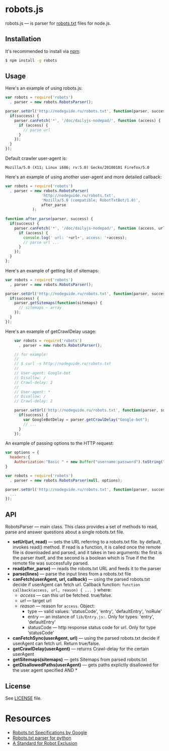 robots.js
=========

robots.js — is parser for [robots.txt](www.robotstxt.org) files for node.js.

Installation
------------

It's recommended to install via [npm](https://github.com/isaacs/npm/):

```bash
$ npm install -g robots
```

Usage
-----

Here's an example of using robots.js:

```javascript
var robots = require('robots')
  , parser = new robots.RobotsParser();

parser.setUrl('http://nodeguide.ru/robots.txt', function(parser, success) {
  if(success) {
    parser.canFetch('*', '/doc/dailyjs-nodepad/', function (access) {
      if (access) {
        // parse url
      }
    });
  }
});
```

Default crawler user-agent is:

    Mozilla/5.0 (X11; Linux i686; rv:5.0) Gecko/20100101 Firefox/5.0

Here's an example of using another user-agent and more detailed callback:

```javascript
var robots = require('robots')
  , parser = new robots.RobotsParser(
                'http://nodeguide.ru/robots.txt',
                'Mozilla/5.0 (compatible; RobotTxtBot/1.0)',
                after_parse
            );
            
function after_parse(parser, success) {
  if(success) {
    parser.canFetch('*', '/doc/dailyjs-nodepad/', function (access, url, reason) {
      if (access) {
        console.log(' url: '+url+', access: '+access);
        // parse url ...
      }
    });
  }
};
```

Here's an example of getting list of sitemaps:

```javascript
var robots = require('robots')
  , parser = new robots.RobotsParser();

parser.setUrl('http://nodeguide.ru/robots.txt', function(parser, success) {
  if(success) {
    parser.getSitemaps(function(sitemaps) {
      // sitemaps — array
    });
  }
});
```

Here's an example of getCrawlDelay usage:

```javascript
    var robots = require('robots')
      , parser = new robots.RobotsParser();

    // for example:
    //
    // $ curl -s http://nodeguide.ru/robots.txt
    //
    // User-agent: Google-bot
    // Disallow: / 
    // Crawl-delay: 2
    //
    // User-agent: *
    // Disallow: /
    // Crawl-delay: 2

    parser.setUrl('http://nodeguide.ru/robots.txt', function(parser, success) {
      if(success) {
        var GoogleBotDelay = parser.getCrawlDelay("Google-bot");
        // ...
      }
    });
```

An example of passing options to the HTTP request:

```javascript
var options = {
  headers:{
    Authorization:"Basic " + new Buffer("username:password").toString("base64")}
}

var robots = require('robots')
  , parser = new robots.RobotsParser(null, options);

parser.setUrl('http://nodeguide.ru/robots.txt', function(parser, success) {
  ...
});
```


API
---

RobotsParser — main class. This class provides a set of methods to read,
parse and answer questions about a single robots.txt file.

  * **setUrl(url, read)** — sets the URL referring to a robots.txt file.
    by default, invokes read() method.
    If read is a function, it is called once the remote file is downloaded and parsed, and it
      takes in two arguments: the first is the parser itself, and the second is a boolean
      which is True if the the remote file was successfully parsed.
  * **read(after_parse)** — reads the robots.txt URL and feeds it to the parser
  * **parse(lines)** — parse the input lines from a robots.txt file
  * **canFetch(userAgent, url, callback)** — using the parsed robots.txt decide if
    userAgent can fetch url. Callback function:
    ``function callback(access, url, reason) { ... }``
    where:
    * *access* — can this url be fetched. true/false.
    * *url* — target url
    * *reason* — reason for ``access``. Object:
      * type — valid values: 'statusCode', 'entry', 'defaultEntry', 'noRule'
      * entry — an instance of ``lib/Entry.js:``. Only for types: 'entry', 'defaultEntry'
      * statusCode — http response status code for url. Only for type 'statusCode'
  * **canFetchSync(userAgent, url)** — using the parsed robots.txt decide if
    userAgent can fetch url. Return true/false.
  * **getCrawlDelay(userAgent)** — returns Crawl-delay for the certain userAgent
  * **getSitemaps(sitemaps)** — gets Sitemaps from parsed robots.txt
  * **getDisallowedPaths(userAgent)** — gets paths explictly disallowed for the user agent specified AND *

License
-------

See [LICENSE](https://github.com/ekalinin/robots.js/blob/master/LICENSE)
file.


Resources
=========

  * [Robots.txt Specifications by Google](http://code.google.com/web/controlcrawlindex/docs/robots_txt.html)
  * [Robots.txt parser for python](http://docs.python.org/library/robotparser.html)
  * [A Standard for Robot Exclusion](http://www.robotstxt.org/orig.html)
